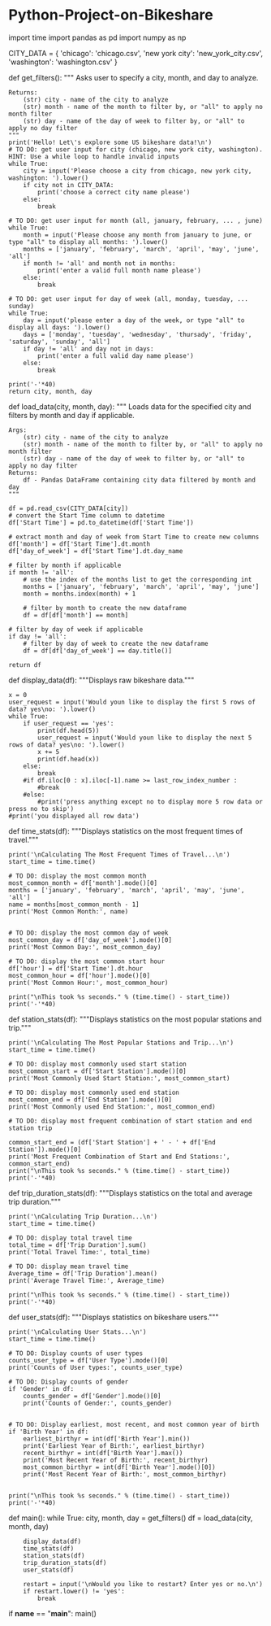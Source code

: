# Python-Project-on-Bikeshare
import time
import pandas as pd
import numpy as np

CITY_DATA = { 'chicago': 'chicago.csv',
              'new york city': 'new_york_city.csv',
              'washington': 'washington.csv' }

def get_filters():
    """
    Asks user to specify a city, month, and day to analyze.

    Returns:
        (str) city - name of the city to analyze
        (str) month - name of the month to filter by, or "all" to apply no month filter
        (str) day - name of the day of week to filter by, or "all" to apply no day filter
    """
    print('Hello! Let\'s explore some US bikeshare data!\n')
    # TO DO: get user input for city (chicago, new york city, washington). HINT: Use a while loop to handle invalid inputs
    while True:
        city = input('Please choose a city from chicago, new york city, washington: ').lower()
        if city not in CITY_DATA:
            print('choose a correct city name please')
        else:
            break
    
    # TO DO: get user input for month (all, january, february, ... , june)
    while True:
        month = input('Please choose any month from january to june, or type "all" to display all months: ').lower()
        months = ['january', 'february', 'march', 'april', 'may', 'june', 'all']
        if month != 'all' and month not in months:
            print('enter a valid full month name please')
        else:
            break

    # TO DO: get user input for day of week (all, monday, tuesday, ... sunday)
    while True:
        day = input('please enter a day of the week, or type "all" to display all days: ').lower()
        days = ['monday', 'tuesday', 'wednesday', 'thursady', 'friday', 'saturday', 'sunday', 'all']
        if day != 'all' and day not in days:
            print('enter a full valid day name please')
        else:
            break

    print('-'*40)
    return city, month, day


def load_data(city, month, day):
    """
    Loads data for the specified city and filters by month and day if applicable.

    Args:
        (str) city - name of the city to analyze
        (str) month - name of the month to filter by, or "all" to apply no month filter
        (str) day - name of the day of week to filter by, or "all" to apply no day filter
    Returns:
        df - Pandas DataFrame containing city data filtered by month and day
    """

    df = pd.read_csv(CITY_DATA[city])
    # convert the Start Time column to datetime
    df['Start Time'] = pd.to_datetime(df['Start Time'])

    # extract month and day of week from Start Time to create new columns
    df['month'] = df['Start Time'].dt.month
    df['day_of_week'] = df['Start Time'].dt.day_name

    # filter by month if applicable
    if month != 'all':
        # use the index of the months list to get the corresponding int
        months = ['january', 'february', 'march', 'april', 'may', 'june']
        month = months.index(month) + 1

        # filter by month to create the new dataframe
        df = df[df['month'] == month]

    # filter by day of week if applicable
    if day != 'all':
        # filter by day of week to create the new dataframe
        df = df[df['day_of_week'] == day.title()]

    return df
def display_data(df):
    """Displays raw bikeshare data."""
   
    x = 0
    user_request = input('Would youn like to display the first 5 rows of data? yes\no: ').lower()
    while True:
        if user_request == 'yes':
            print(df.head(5))
            user_request = input('Would youn like to display the next 5 rows of data? yes\no: ').lower()
            x += 5
            print(df.head(x))
        else:
            break
        #if df.iloc[0 : x].iloc[-1].name >= last_row_index_number :
            #break
        #else:
            #print('press anything except no to display more 5 row data or  press no to skip')
    #print('you displayed all row data')
            
def time_stats(df):
    """Displays statistics on the most frequent times of travel."""

    print('\nCalculating The Most Frequent Times of Travel...\n')
    start_time = time.time()

    # TO DO: display the most common month
    most_common_month = df['month'].mode()[0]
    months = ['january', 'february', 'march', 'april', 'may', 'june', 'all']
    name = months[most_common_month - 1]
    print('Most Common Month:', name)
                           

    # TO DO: display the most common day of week
    most_common_day = df['day_of_week'].mode()[0]
    print('Most Common Day:', most_common_day)

    # TO DO: display the most common start hour
    df['hour'] = df['Start Time'].dt.hour
    most_common_hour = df['hour'].mode()[0]
    print('Most Common Hour:', most_common_hour)

    print("\nThis took %s seconds." % (time.time() - start_time))
    print('-'*40)


def station_stats(df):
    """Displays statistics on the most popular stations and trip."""

    print('\nCalculating The Most Popular Stations and Trip...\n')
    start_time = time.time()

    # TO DO: display most commonly used start station
    most_common_start = df['Start Station'].mode()[0]
    print('Most Commonly Used Start Station:', most_common_start)

    # TO DO: display most commonly used end station
    most_common_end = df['End Station'].mode()[0]
    print('Most Commonly used End Station:', most_common_end)

    # TO DO: display most frequent combination of start station and end station trip

    common_start_end = (df['Start Station'] + ' - ' + df['End Station']).mode()[0]
    print('Most Frequent Combination of Start and End Stations:', common_start_end)
    print("\nThis took %s seconds." % (time.time() - start_time))
    print('-'*40)


def trip_duration_stats(df):
    """Displays statistics on the total and average trip duration."""

    print('\nCalculating Trip Duration...\n')
    start_time = time.time()

    # TO DO: display total travel time
    total_time = df['Trip Duration'].sum()
    print('Total Travel Time:', total_time)

    # TO DO: display mean travel time
    Average_time = df['Trip Duration'].mean()
    print('Average Travel Time:', Average_time)

    print("\nThis took %s seconds." % (time.time() - start_time))
    print('-'*40)


def user_stats(df):
    """Displays statistics on bikeshare users."""

    print('\nCalculating User Stats...\n')
    start_time = time.time()

    # TO DO: Display counts of user types
    counts_user_type = df['User Type'].mode()[0]
    print('Counts of User types:', counts_user_type)

    # TO DO: Display counts of gender
    if 'Gender' in df:
        counts_gender = df['Gender'].mode()[0]
        print('Counts of Gender:', counts_gender)


    # TO DO: Display earliest, most recent, and most common year of birth
    if 'Birth Year' in df:
        earliest_birthyr = int(df['Birth Year'].min())
        print('Earliest Year of Birth:', earliest_birthyr)
        recent_birthyr = int(df['Birth Year'].max())
        print('Most Recent Year of Birth:', recent_birthyr)                   
        most_common_birthyr = int(df['Birth Year'].mode()[0])
        print('Most Recent Year of Birth:', most_common_birthyr)

        
    print("\nThis took %s seconds." % (time.time() - start_time))
    print('-'*40)

   
    
    
def main():
    while True:
        city, month, day = get_filters()
        df = load_data(city, month, day)
        
        display_data(df)
        time_stats(df)
        station_stats(df)
        trip_duration_stats(df)
        user_stats(df)
        
        restart = input('\nWould you like to restart? Enter yes or no.\n')
        if restart.lower() != 'yes':
            break


if __name__ == "__main__":
	main()

